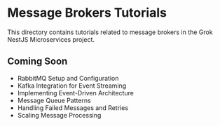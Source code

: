 # Message Brokers Tutorials

This directory contains tutorials related to message brokers in the Grok NestJS Microservices project.

## Coming Soon

- RabbitMQ Setup and Configuration
- Kafka Integration for Event Streaming
- Implementing Event-Driven Architecture
- Message Queue Patterns
- Handling Failed Messages and Retries
- Scaling Message Processing 